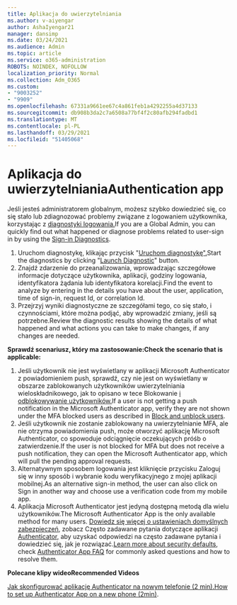 ```yaml
---
title: Aplikacja do uwierzytelniania
ms.author: v-aiyengar
author: AshaIyengar21
manager: dansimp
ms.date: 03/24/2021
ms.audience: Admin
ms.topic: article
ms.service: o365-administration
ROBOTS: NOINDEX, NOFOLLOW
localization_priority: Normal
ms.collection: Adm_O365
ms.custom:
- "9003252"
- "9909"
ms.openlocfilehash: 67331a9661ee67c4a861feb1a4292255a4d37133
ms.sourcegitcommit: db908b3da2c7a6508a77bf4f2c80afb294fadbd1
ms.translationtype: MT
ms.contentlocale: pl-PL
ms.lasthandoff: 03/29/2021
ms.locfileid: "51405068"
---
```

# <a name="authentication-app"></a><span data-ttu-id="2aea0-102">Aplikacja do uwierzytelniania</span><span class="sxs-lookup"><span data-stu-id="2aea0-102">Authentication app</span></span>

<span data-ttu-id="2aea0-103">Jeśli jesteś administratorem globalnym, możesz szybko dowiedzieć się, co się stało lub zdiagnozować problemy związane z logowaniem użytkownika, korzystając z [diagnostyki logowania.](https://ms.portal.azure.com/microsoft.onmicrosoft.com?loginHint=shhada@microsoft.com#blade/Microsoft_AAD_IAM/ActiveDirectoryMenuBlade/diagnose/symptomId/ms_aad_dxp_signin_caDiagnoseAndSolveSummarySymptom)</span><span class="sxs-lookup"><span data-stu-id="2aea0-103">If you are a Global Admin, you can quickly find out what happened or diagnose problems related to user-sign in by using the [Sign-in Diagnostics](https://ms.portal.azure.com/microsoft.onmicrosoft.com?loginHint=shhada@microsoft.com#blade/Microsoft_AAD_IAM/ActiveDirectoryMenuBlade/diagnose/symptomId/ms_aad_dxp_signin_caDiagnoseAndSolveSummarySymptom).</span></span>

1. <span data-ttu-id="2aea0-104">Uruchom diagnostykę, klikając przycisk "[Uruchom diagnostykę".](https://portal.azure.com/#blade/Microsoft_AAD_IAM/ActiveDirectoryMenuBlade/diagnose/symptomId/ms_aad_dxp_signin_caDiagnoseAndSolveSummarySymptom)</span><span class="sxs-lookup"><span data-stu-id="2aea0-104">Start the diagnostics by clicking "[Launch Diagnostic](https://portal.azure.com/#blade/Microsoft_AAD_IAM/ActiveDirectoryMenuBlade/diagnose/symptomId/ms_aad_dxp_signin_caDiagnoseAndSolveSummarySymptom)" button.</span></span> 
1. <span data-ttu-id="2aea0-105">Znajdź zdarzenie do przeanalizowania, wprowadzając szczegółowe informacje dotyczące użytkownika, aplikacji, godziny logowania, identyfikatora żądania lub identyfikatora korelacji.</span><span class="sxs-lookup"><span data-stu-id="2aea0-105">Find the event to analyze by entering in the details you have about the user, application, time of sign-in, request Id, or correlation Id.</span></span>
1. <span data-ttu-id="2aea0-106">Przejrzyj wyniki diagnostyczne ze szczegółami tego, co się stało, i czynnościami, które można podjąć, aby wprowadzić zmiany, jeśli są potrzebne.</span><span class="sxs-lookup"><span data-stu-id="2aea0-106">Review the diagnostic results showing the details of what happened and what actions you can take to make changes, if any changes are needed.</span></span>

<span data-ttu-id="2aea0-107">**Sprawdź scenariusz, który ma zastosowanie:**</span><span class="sxs-lookup"><span data-stu-id="2aea0-107">**Check the scenario that is applicable:**</span></span>

1. <span data-ttu-id="2aea0-108">Jeśli użytkownik nie jest wyświetlany w aplikacji Microsoft Authenticator z powiadomieniem push, sprawdź, czy nie jest on wyświetlany w obszarze zablokowanych użytkowników uwierzytelniania wieloskładnikowego, jak to opisano w tece Blokowanie [i odblokowywanie użytkowników.](https://portal.azure.com/#blade/Microsoft_AAD_IAM/ActiveDirectoryMenuBlade/diagnose/symptomId/ms_aad_dxp_signin_caDiagnoseAndSolveSummarySymptom)</span><span class="sxs-lookup"><span data-stu-id="2aea0-108">If a user is not getting a push notification in the Microsoft Authenticator app, verify they are not shown under the MFA blocked users as described in [Block and unblock users](https://portal.azure.com/#blade/Microsoft_AAD_IAM/ActiveDirectoryMenuBlade/diagnose/symptomId/ms_aad_dxp_signin_caDiagnoseAndSolveSummarySymptom).</span></span>
1. <span data-ttu-id="2aea0-109">Jeśli użytkownik nie zostanie zablokowany na uwierzytelnianie MFA, ale nie otrzyma powiadomienia push, może otworzyć aplikację Microsoft Authenticator, co spowoduje odciągnięcie oczekujących próśb o zatwierdzenie.</span><span class="sxs-lookup"><span data-stu-id="2aea0-109">If the user is not blocked for MFA but does not receive a push notification, they can open the Microsoft Authenticator app, which will pull the pending approval requests.</span></span>
1. <span data-ttu-id="2aea0-110">Alternatywnym sposobem logowania jest kliknięcie przycisku Zaloguj się w inny sposób i wybranie kodu weryfikacyjnego z mojej aplikacji mobilnej.</span><span class="sxs-lookup"><span data-stu-id="2aea0-110">As an alternative sign-in method, the user can also click on Sign in another way and choose use a verification code from my mobile app.</span></span>
1. <span data-ttu-id="2aea0-111">Aplikacja Microsoft Authenticator jest jedyną dostępną metodą dla wielu użytkowników.</span><span class="sxs-lookup"><span data-stu-id="2aea0-111">The Microsoft Authenticator App is the only available method for many users.</span></span> <span data-ttu-id="2aea0-112">[Dowiedz się więcej o ustawieniach domyślnych zabezpieczeń](https://docs.microsoft.com/azure/active-directory/fundamentals/concept-fundamentals-security-defaults), zobacz Często zadawane pytania dotyczące aplikacji [Authenticator,](https://docs.microsoft.com/azure/active-directory/user-help/user-help-auth-app-faq) aby uzyskać odpowiedzi na często zadawane pytania i dowiedzieć się, jak je rozwiązać.</span><span class="sxs-lookup"><span data-stu-id="2aea0-112">[Learn more about security defaults](https://docs.microsoft.com/azure/active-directory/fundamentals/concept-fundamentals-security-defaults), check [Authenticator App FAQ](https://docs.microsoft.com/azure/active-directory/user-help/user-help-auth-app-faq) for commonly asked questions and how to resolve them.</span></span>
 
<span data-ttu-id="2aea0-113">**Polecane klipy wideo**</span><span class="sxs-lookup"><span data-stu-id="2aea0-113">**Recommended Videos**</span></span>

<span data-ttu-id="2aea0-114">[Jak skonfigurować aplikację Authenticator na nowym telefonie (2 min).](https://go.microsoft.com/fwlink/?linkid=2158163&clcid=0x409)</span><span class="sxs-lookup"><span data-stu-id="2aea0-114">[How to set up Authenticator App on a new phone (2min)](https://go.microsoft.com/fwlink/?linkid=2158163&clcid=0x409).</span></span>
